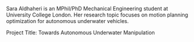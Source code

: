 Sara Aldhaheri is an MPhil/PhD Mechanical Engineering student at University College London. Her research topic focuses on motion planning optimization for autonomous underwater vehicles.

Project Title: Towards Autonomous Underwater Manipulation